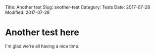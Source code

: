 Title: Another test
Slug: another-test
Category: Tests
Date: 2017-07-28
Modified: 2017-07-28

# Another test here

I'm glad we're all having a nice time.
